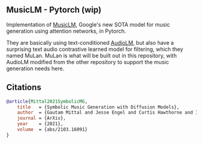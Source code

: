 ## MusicLM - Pytorch (wip)

Implementation of <a href="https://google-research.github.io/seanet/musiclm/examples/">MusicLM</a>, Google's new SOTA model for music generation using attention networks, in Pytorch.

They are basically using text-conditioned <a href="https://github.com/lucidrains/audiolm-pytorch">AudioLM</a>, but also have a surprising text audio contrastive learned model for filtering, which they named MuLan. MuLan is what will be built out in this repository, with AudioLM modified from the other repository to support the music generation needs here.

## Citations

```bibtex
@article{Mittal2021SymbolicMG,
    title   = {Symbolic Music Generation with Diffusion Models},
    author  = {Gautam Mittal and Jesse Engel and Curtis Hawthorne and Ian Simon},
    journal = {ArXiv},
    year    = {2021},
    volume  = {abs/2103.16091}
}
```
